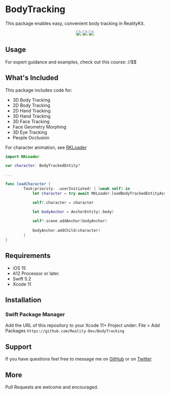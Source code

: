 # BodyTracking

This package enables easy, convenient body tracking in RealityKit.

<p align="center">
  <img src="https://img.shields.io/github/v/release/Reality-Dev/BodyTracking?color=orange&display_name=tag&label=SwiftPM&logo=swift&style=plastic"/>
  <img src="https://img.shields.io/static/v1?label=platform&message=iOS&color=lightgrey&style=plastic"/>
  <img src="https://img.shields.io/static/v1?label=Swift&message=5.5&color=orange&style=plastic&logo=swift"/>
</p>

## Usage

For expert guidance and examples, check out this course: //$$

## What's Included

This package includes code for:
- 3D Body Tracking
- 2D Body Tracking
- 2D Hand Tracking
- 3D Hand Tracking
- 3D Face Tracking
- Face Geometry Morphing
- 3D Eye Tracking
- People Occlusion

For character animation, see [RKLoader](https://github.com/Reality-Dev/RealityKit-Asset-Loading)
``` swift
import RKLoader

var character: BodyTrackedEntity?

...

func loadCharacter {
        Task(priority: .userInitiated) { [weak self] in
            let character = try await RKLoader.loadBodyTrackedEntityAsync(named: "character")

            self?.character = character

            let bodyAnchor = AnchorEntity(.body)
            
            self?.scene.addAnchor(bodyAnchor)
            
            bodyAnchor.addChild(character)
        }
}
```

## Requirements

- iOS 15
- A12 Processor or later.
- Swift 5.2
- Xcode 11

## Installation

### Swift Package Manager

Add the URL of this repository to your Xcode 11+ Project under:
    File > Add Packages
    `https://github.com/Reality-Dev/BodyTracking`

## Support

If you have questions feel free to message me on [GitHub](https://github.com/Reality-Dev) or on [Twitter](https://twitter.com/GMJ4K)


## More

Pull Requests are welcome and encouraged.
